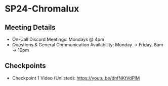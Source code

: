 # SP24-Chromalux

## Meeting Details
* On-Call Discord Meetings: Mondays @ 4pm
* Questions & General Communication Availability: Monday -> Friday, 8am -> 10pm

## Checkpoints
* Checkpoint 1 Video (Unlisted): https://youtu.be/dnfNKtVdPlM
